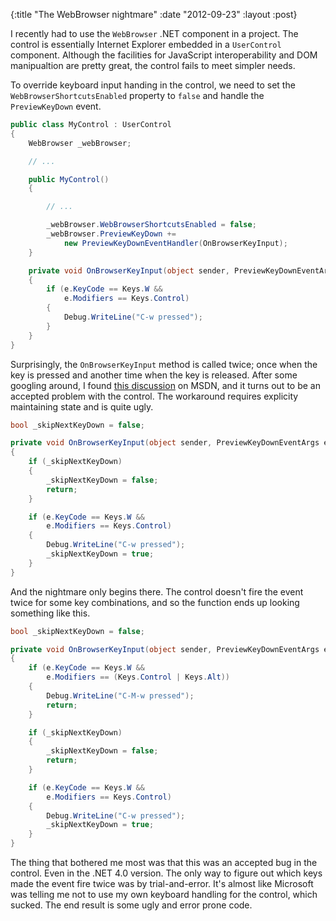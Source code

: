 {:title "The WebBrowser nightmare"
 :date "2012-09-23"
 :layout :post}

I recently had to use the `WebBrowser` .NET component in a project.
The control is essentially Internet Explorer embedded in a `UserControl` component.
Although the facilities for JavaScript interoperability and DOM manipualtion are pretty great, the control fails to meet simpler needs.

To override keyboard input handing in the control, we need to set the `WebBrowserShortcutsEnabled` property to `false` and handle the `PreviewKeyDown` event.

<!--more-->

```csharp
public class MyControl : UserControl
{
    WebBrowser _webBrowser;

    // ...

    public MyControl()
    {

        // ...

        _webBrowser.WebBrowserShortcutsEnabled = false;
        _webBrowser.PreviewKeyDown +=
            new PreviewKeyDownEventHandler(OnBrowserKeyInput);
    }

    private void OnBrowserKeyInput(object sender, PreviewKeyDownEventArgs e)
    {
        if (e.KeyCode == Keys.W &&
            e.Modifiers == Keys.Control)
        {
            Debug.WriteLine("C-w pressed");
        }
    }
}
```

Surprisingly, the `OnBrowserKeyInput` method is called twice; once when the key is pressed and another time when the key is released.
After some googling around, I found [this discussion](http://social.msdn.microsoft.com/Forums/en-US/csharpgeneral/thread/f83d3d71-ea3e-4b18-a610-30a91fae060e/) on MSDN, and it turns out to be an accepted problem with the control. The workaround requires explicity maintaining state and is quite ugly.

```csharp
bool _skipNextKeyDown = false;

private void OnBrowserKeyInput(object sender, PreviewKeyDownEventArgs e)
{
    if (_skipNextKeyDown)
    {
        _skipNextKeyDown = false;
        return;
    }

    if (e.KeyCode == Keys.W &&
        e.Modifiers == Keys.Control)
    {
        Debug.WriteLine("C-w pressed");
        _skipNextKeyDown = true;
    }
}
```

And the nightmare only begins there. The control doesn't fire the event twice for some key combinations, and so the function ends up looking something like this.

```csharp
bool _skipNextKeyDown = false;

private void OnBrowserKeyInput(object sender, PreviewKeyDownEventArgs e)
{
    if (e.KeyCode == Keys.W &&
        e.Modifiers == (Keys.Control | Keys.Alt))
    {
        Debug.WriteLine("C-M-w pressed");
        return;
    }

    if (_skipNextKeyDown)
    {
        _skipNextKeyDown = false;
        return;
    }

    if (e.KeyCode == Keys.W &&
        e.Modifiers == Keys.Control)
    {
        Debug.WriteLine("C-w pressed");
        _skipNextKeyDown = true;
    }
}
```

The thing that bothered me most was that this was an accepted bug in the control. Even in the .NET 4.0 version.
The only way to figure out which keys made the event fire twice was by trial-and-error.
It's almost like Microsoft was telling me not to use my own keyboard handling for the control, which sucked.
The end result is some ugly and error prone code.
